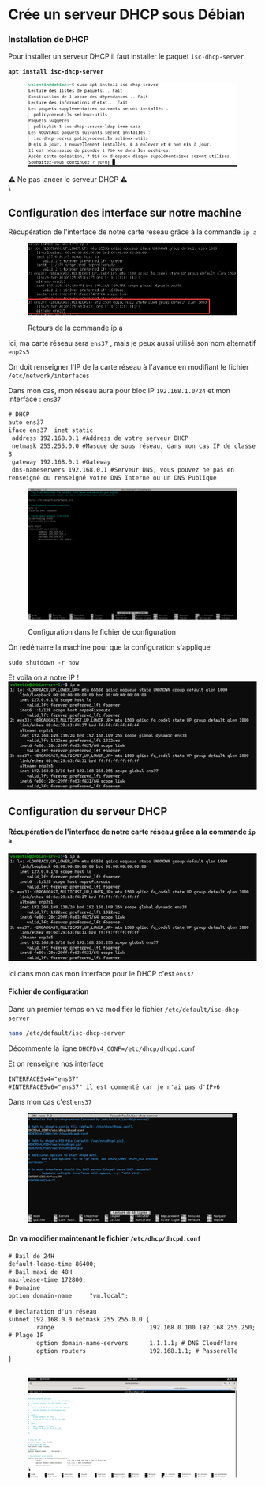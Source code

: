 # Crée un serveur DHCP sous Débian

### Installation de DHCP

Pour installer un serveur DHCP il faut installer le paquet `isc-dhcp-server`

<pre class="language-bash"><code class="lang-bash"><strong>apt install isc-dhcp-server
</strong></code></pre>

<figure><img src="../.gitbook/assets/image (18).png" alt=""><figcaption></figcaption></figure>

⚠️ Ne pas lancer le serveur DHCP ⚠️\
\


## Configuration des interface sur notre machine

Récupération de l'interface de notre carte réseau grâce à la commande `ip a`

<figure><img src="../.gitbook/assets/image.png" alt=""><figcaption><p>Retours de la commande ip a</p></figcaption></figure>

Ici, ma carte réseau sera `ens37` , mais je peux aussi utilisé son nom alternatif `enp2s5`

On doit renseigner l'IP de la carte réseau à l'avance en modifiant le fichier `/etc/network/interfaces`

Dans mon cas, mon réseau aura pour bloc IP `192.168.1.0/24` et mon interface : `ens37`

```
# DHCP
auto ens37
iface ens37  inet static
 address 192.168.0.1 #Address de votre serveur DHCP
 netmask 255.255.0.0 #Masque de sous réseau, dans mon cas IP de classe B
 gateway 192.168.0.1 #Gateway
 dns-nameservers 192.168.0.1 #Serveur DNS, vous pouvez ne pas en renseigné ou renseigné votre DNS Interne ou un DNS Publique
```

<figure><img src="../.gitbook/assets/vmware_6XKHfPc6gG.png" alt=""><figcaption><p>Configuration dans le fichier de configuration</p></figcaption></figure>

On redémarre la machine pour que la configuration s'applique

```
sudo shutdown -r now
```

Et voila on a notre IP !\
![](<../.gitbook/assets/image (2).png>)

## Configuration du serveur DHCP

#### Récupération de l'interface de notre carte réseau grâce a la commande `ip a`

![](<../.gitbook/assets/image (3).png>)

Ici dans mon cas mon interface pour le DHCP c'est `ens37`

#### Fichier de configuration

Dans un premier temps on va modifier le fichier `/etc/default/isc-dhcp-server`

```bash
nano /etc/default/isc-dhcp-server
```

Décommenté la ligne `DHCPDv4_CONF=/etc/dhcp/dhcpd.conf`

Et on renseigne nos interface

```
INTERFACESv4="ens37"
#INTERFACESv6="ens37" il est commenté car je n'ai pas d'IPv6
```

Dans mon cas c'est `ens37`

<figure><img src="../.gitbook/assets/image (4).png" alt=""><figcaption></figcaption></figure>

#### On va modifier maintenant le fichier **`/etc/dhcp/dhcpd.conf`**

```
# Bail de 24H
default-lease-time 86400; 
# Bail maxi de 48H
max-lease-time 172800; 
# Domaine
option domain-name     "vm.local";
 
# Déclaration d'un réseau
subnet 192.168.0.0 netmask 255.255.0.0 {
        range                           192.168.0.100 192.168.255.250; # Plage IP
        option domain-name-servers      1.1.1.1; # DNS Cloudflare
        option routers                  192.168.1.1; # Passerelle
}
 
```



<figure><img src="../.gitbook/assets/image (21).png" alt=""><figcaption></figcaption></figure>

